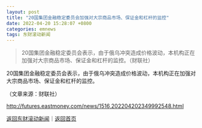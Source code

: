 ```yaml
---
layout: post
title: "20国集团金融稳定委员会加强对大宗商品市场、保证金和杠杆的监控"
date: 2022-04-20 15:28:07 +0800
categories: emnews
tags: 东财滚动新闻
---
```

> 20国集团金融稳定委员会表示，由于俄乌冲突造成价格波动，本机构正在加强对大宗商品市场、保证金和杠杆的监控。（财联社）

<p>20国集团金融稳定委员会表示，由于俄乌冲突造成价格波动，本机构正在加强对大宗商品市场、保证金和杠杆的监控。</p><p class="em_media">（文章来源：财联社）</p>

<http://futures.eastmoney.com/news/1516,202204202349992548.html>

[返回东财滚动新闻](//finews.withounder.com/emnews/)｜[返回首页](//finews.withounder.com/)